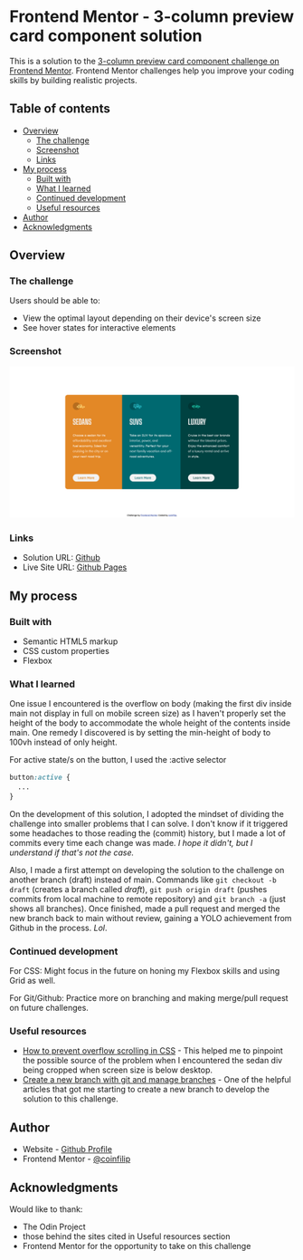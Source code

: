 # Frontend Mentor - 3-column preview card component solution

This is a solution to the [3-column preview card component challenge on Frontend Mentor](https://www.frontendmentor.io/challenges/3column-preview-card-component-pH92eAR2-). Frontend Mentor challenges help you improve your coding skills by building realistic projects. 

## Table of contents

- [Overview](#overview)
  - [The challenge](#the-challenge)
  - [Screenshot](#screenshot)
  - [Links](#links)
- [My process](#my-process)
  - [Built with](#built-with)
  - [What I learned](#what-i-learned)
  - [Continued development](#continued-development)
  - [Useful resources](#useful-resources)
- [Author](#author)
- [Acknowledgments](#acknowledgments)

## Overview

### The challenge

Users should be able to:

- View the optimal layout depending on their device's screen size
- See hover states for interactive elements

### Screenshot

![](./screenshot.png)

### Links

- Solution URL: [Github](https://github.com/coinfilip/frontend-mentor/tree/main/newbie/3-column-preview-card-component-main)
- Live Site URL: [Github Pages](https://coinfilip.github.io/frontend-mentor/newbie/3-column-preview-card-component-main/)

## My process

### Built with

- Semantic HTML5 markup
- CSS custom properties
- Flexbox

### What I learned

One issue I encountered is the overflow on body (making the first div inside main not display in full on mobile screen size) as I haven't properly set the height of the body to accommodate the whole height of the contents inside main. One remedy I discovered is by setting the min-height of body to 100vh instead of only height. 

For active state/s on the button, I used the :active selector
```css
button:active {
  ...
}
```

On the development of this solution, I adopted the mindset of dividing the challenge into smaller problems that I can solve. I don't know if it triggered some headaches to those reading the (commit) history, but I made a lot of commits every time each change was made. *I hope it didn't, but I understand if that's not the case.*

Also, I made a first attempt on developing the solution to the challenge on another branch (draft) instead of main. Commands like `git checkout -b draft` (creates a branch called *draft*), `git push origin draft` (pushes commits from local machine to remote repository) and `git branch -a` (just shows all branches). Once finished, made a pull request and merged the new branch back to main without review, gaining a YOLO achievement from Github in the process. *Lol*.

### Continued development

For CSS: Might focus in the future on honing my Flexbox skills and using Grid as well.

For Git/Github: Practice more on branching and making merge/pull request on future challenges.

### Useful resources

- [How to prevent overflow scrolling in CSS](https://blog.logrocket.com/how-to-prevent-overflow-scrolling-css/) - This helped me to pinpoint the possible source of the problem when I encountered the sedan div being cropped when screen size is below desktop.
- [Create a new branch with git and manage branches](https://github.com/Kunena/Kunena-Forum/wiki/Create-a-new-branch-with-git-and-manage-branches) - One of the helpful articles that got me starting to create a new branch to develop the solution to this challenge.

## Author

- Website - [Github  Profile](https://github.com/coinfilip)
- Frontend Mentor - [@coinfilip](https://www.frontendmentor.io/profile/coinfilip)

## Acknowledgments

Would like to thank:

- The Odin Project
- those behind the sites cited in Useful resources section
- Frontend Mentor for the opportunity to take on this challenge